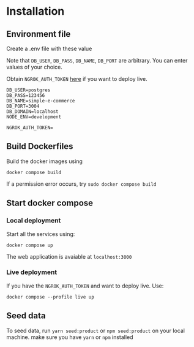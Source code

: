 
# Installation

## Environment file
Create a .env file with these value

Note that `DB_USER`, `DB_PASS`, `DB_NAME`, `DB_PORT` are arbitrary. You can enter values of your choice.

Obtain `NGROK_AUTH_TOKEN` [here](https://ngrok.com/docs/secure-tunnels/ngrok-agent/tunnel-authtokens/) if you want to deploy live.

```
DB_USER=postgres
DB_PASS=123456
DB_NAME=simple-e-commerce
DB_PORT=3004
DB_DOMAIN=localhost
NODE_ENV=development

NGROK_AUTH_TOKEN=
```

## Build Dockerfiles

Build the docker images using

`docker compose build`

If a permission error occurs, try
`sudo docker compose build`

## Start docker compose

### Local deployment
Start all the services using:

`docker compose up`

The web application is avaiable at `localhost:3000`

### Live deployment
If you have the `NGROK_AUTH_TOKEN` and want to deploy live. Use:

`docker compose --profile live up`

## Seed data
To seed data, run `yarn seed:product` or `npm seed:product` on your local machine.
make sure you have `yarn` or `npm` installed